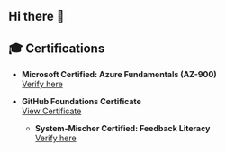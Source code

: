 ## Hi there 👋

## 🎓 Certifications

- **Microsoft Certified: Azure Fundamentals (AZ-900)**  
  [Verify here](https://learn.microsoft.com/api/credentials/share/en-us/saeidmirzaei/302A622D468D0F52?sharingId)

- **GitHub Foundations Certificate**  
  [View Certificate](https://learn.microsoft.com/api/credentials/share/en-us/saeidmirzaei/838651969281C5C3?sharingId)

  - **System-Mischer Certified: Feedback Literacy**  
  [Verify here](https://www.linkedin.com/in/saeid-mirzaei/details/certifications/)

<!--
**SaMirzaei/samirzaei** is a ✨ _special_ ✨ repository because its `README.md` (this file) appears on your GitHub profile.

Here are some ideas to get you started:

- 🔭 I’m currently working on ...
- 🌱 I’m currently learning ...
- 👯 I’m looking to collaborate on ...
- 🤔 I’m looking for help with ...
- 💬 Ask me about ...
- 📫 How to reach me: ...
- 😄 Pronouns: ...
- ⚡ Fun fact: ...
-->
